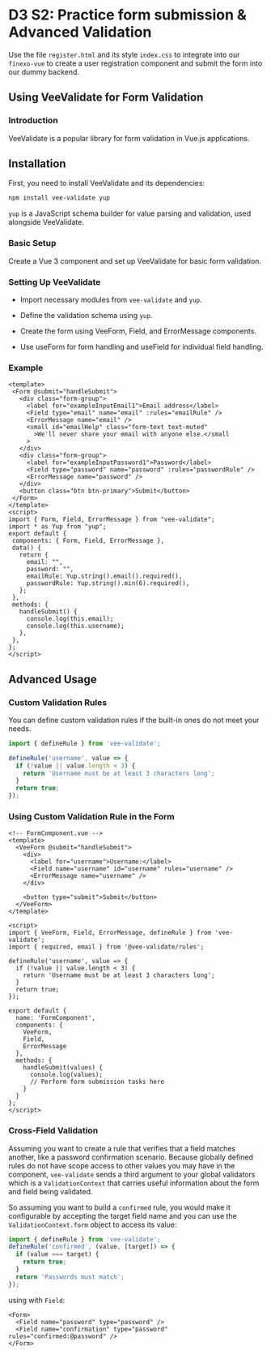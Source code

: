 # D3 S2: Practice form submission & Advanced Validation

Use the file `register.html` and its style `index.css` to integrate into our `finexo-vue` to create a user registration component and submit the form into our dummy backend.

## Using VeeValidate for Form Validation

### Introduction
VeeValidate is a popular library for form validation in Vue.js applications.

## Installation

First, you need to install VeeValidate and its dependencies:

```bash
npm install vee-validate yup
```
`yup` is a JavaScript schema builder for value parsing and validation, used alongside VeeValidate.

### Basic Setup
Create a Vue 3 component and set up VeeValidate for basic form validation.

### Setting Up VeeValidate
- Import necessary modules from `vee-validate` and `yup`.

- Define the validation schema using `yup`.

- Create the form using VeeForm, Field, and ErrorMessage components.

- Use useForm for form handling and useField for individual field handling.
 ### Example
 ```vue
<template>
  <Form @submit="handleSubmit">
    <div class="form-group">
      <label for="exampleInputEmail1">Email address</label>
      <Field type="email" name="email" :rules="emailRule" />
      <ErrorMessage name="email" />
      <small id="emailHelp" class="form-text text-muted"
        >We'll never share your email with anyone else.</small
      >
    </div>
    <div class="form-group">
      <label for="exampleInputPassword1">Password</label>
      <Field type="password" name="password" :rules="passwordRule" />
      <ErrorMessage name="password" />
    </div>
    <button class="btn btn-primary">Submit</button>
  </Form>
</template>
<script>
import { Form, Field, ErrorMessage } from "vee-validate";
import * as Yup from "yup";
export default {
  components: { Form, Field, ErrorMessage },
  data() {
    return {
      email: "",
      password: "",
      emailRule: Yup.string().email().required(),
      passwordRule: Yup.string().min(6).required(),
    };
  },
  methods: {
    handleSubmit() {
      console.log(this.email);
      console.log(this.username);
    },
  },
};
</script>
 ```

## Advanced Usage
### Custom Validation Rules
You can define custom validation rules if the built-in ones do not meet your needs.
```js
import { defineRule } from 'vee-validate';

defineRule('username', value => {
  if (!value || value.length < 3) {
    return 'Username must be at least 3 characters long';
  }
  return true;
});
```
### Using Custom Validation Rule in the Form
```vue
<!-- FormComponent.vue -->
<template>
  <VeeForm @submit="handleSubmit">
    <div>
      <label for="username">Username:</label>
      <Field name="username" id="username" rules="username" />
      <ErrorMessage name="username" />
    </div>

    <button type="submit">Submit</button>
  </VeeForm>
</template>

<script>
import { VeeForm, Field, ErrorMessage, defineRule } from 'vee-validate';
import { required, email } from '@vee-validate/rules';

defineRule('username', value => {
  if (!value || value.length < 3) {
    return 'Username must be at least 3 characters long';
  }
  return true;
});

export default {
  name: 'FormComponent',
  components: {
    VeeForm,
    Field,
    ErrorMessage
  },
  methods: {
    handleSubmit(values) {
      console.log(values);
      // Perform form submission tasks here
    }
  }
};
</script>
```
### Cross-Field Validation
Assuming you want to create a rule that verifies that a field matches another, like a password confirmation scenario. Because globally defined rules do not have scope access to other values you may have in the component, `vee-validate` sends a third argument to your global validators which is a `ValidationContext` that carries useful information about the form and field being validated.

So assuming you want to build a `confirmed` rule, you would make it configurable by accepting the target field name and you can use the `ValidationContext.form` object to access its value:
```js
import { defineRule } from 'vee-validate';
defineRule('confirmed', (value, [target]) => {
  if (value === target) {
    return true;
  }
  return 'Passwords must match';
});
```
using with `Field`:
```vue
<Form>
  <Field name="password" type="password" />
  <Field name="confirmation" type="password" rules="confirmed:@password" />
</Form>
```
